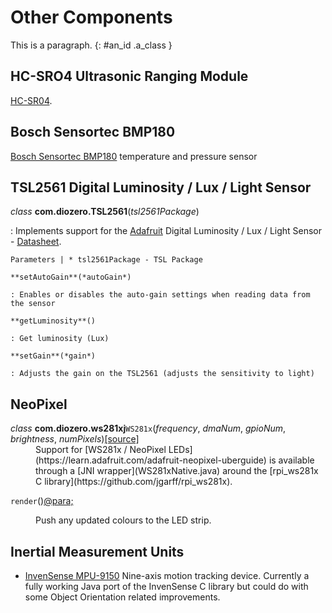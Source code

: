 # Other Components

This is a paragraph.
{: #an_id .a_class }

## HC-SRO4 Ultrasonic Ranging Module

[HC-SR04](http://www.micropik.com/PDF/HCSR04.pdf).

## Bosch Sensortec BMP180

[Bosch Sensortec BMP180](http://www.bosch-sensortec.com/bst/products/all_products/bmp180) temperature and pressure sensor

## TSL2561 Digital Luminosity / Lux / Light Sensor

*class* **com.diozero.TSL2561**(*tsl2561Package*)

: Implements support for the [Adafruit](https://www.adafruit.com/products/439) Digital Luminosity / Lux / Light Sensor - [Datasheet](https://www.adafruit.com/datasheets/TSL2561.pdf).

    Parameters | * tsl2561Package - TSL Package

    **setAutoGain**(*autoGain*)

    : Enables or disables the auto-gain settings when reading data from the sensor

    **getLuminosity**()

    : Get luminosity (Lux)

    **setGain**(*gain*)

    : Adjusts the gain on the TSL2561 (adjusts the sensitivity to light)


## NeoPixel

<dl class="class">
<dt id="com.diozero.ws281xj.WS281x">
<em class="property">class</em> <strong>com.diozero.ws281xj</strong><code class="descclassname">WS281x</code><span class="sig-paren">(</span><em>frequency</em>, <em>dmaNum</em>, <em>gpioNum</em>, <em>brightness</em>, <em>numPixels</em><span class="sig-paren">)</span><a href="https://github.com/mattjlewis/diozero/blob/master/diozero-ws281x-java/src/main/java/com/diozero/ws281xj/WS281x.java"><span class="viewcode-link">[source]</span></a></dt>
<dd>Support for [WS281x / NeoPixel LEDs](https://learn.adafruit.com/adafruit-neopixel-uberguide) is available through a [JNI wrapper](WS281xNative.java) around the [rpi_ws281x C library](https://github.com/jgarff/rpi_ws281x).</dd>
</dl>
<dl class="method">
<dt id="com.diozero.ws281xj.WS281x.render"><code class="descname">render</code><span class="sig-paren">(</span><span class="sig-paren">)</span><a class="headerlink" href="#com.diozero.ws281xj.WS281x.render" title="Permalink to this definition">@para;</a></dt>
<dd><p>Push any updated colours to the LED strip.</p><dd>
</dl>

## Inertial Measurement Units

* [InvenSense MPU-9150](http://www.invensense.com/products/motion-tracking/9-axis/mpu-9150/) Nine-axis motion tracking device. Currently a fully working Java port of the InvenSense C library but could do with some Object Orientation related improvements.
